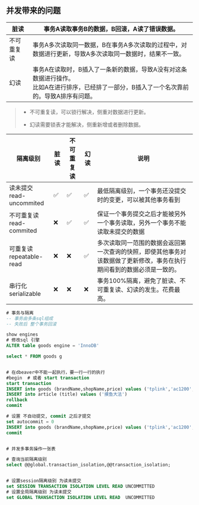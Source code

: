 ## 并发带来的问题

| 脏读       | 事务A读取事务B的数据，B回滚，A读了错误数据。                 |
| ---------- | ------------------------------------------------------------ |
| 不可重复读 | 事务A多次读取同一数据，B在事务A多次读取的过程中，对数据进行更新，导致A多次读取同一数据时，结果不一致。 |
| 幻读       | 事务A在读取时，B插入了一条新的数据，导致A没有对这条数据进行操作。<br />比如A在进行排序，已经排了一部分，B插入了一个名次靠前的。导致A排序有问题。 |

> * 不可重复读，可以锁行解决，侧重对数据进行更新。
>
> * 幻读需要锁表才能解决，侧重新增或者删除数据。



| 隔离级别                      | 脏读 | 不可重复读 | 幻读 | 说明                                                         |
| ----------------------------- | ---- | ---------- | ---- | ------------------------------------------------------------ |
| 读未提交<br />read-uncommited | ✅    | ✅          | ✅    | 最低隔离级别，一个事务还没提交时的变更，可以被其他事务看到   |
| 不可重复读<br />read-commited | ❌    | ✅          | ✅    | 保证一个事务提交之后才能被另外一个事务读取，另外一个事务不能读取未提交的数据 |
| 可重复读<br />repeatable-read | ❌    | ❌          | ✅    | 多次读取同一范围的数据会返回第一次查询的快照，即使其他事务对该数据做了更新修改，事务在执行期间看到的数据必须是一致的。 |
| 串行化<br />serializable      | ❌    | ❌          | ❌    | 事务100%隔离，避免了脏读、不可重复读、幻读的发生。花费最高。 |

```sql
# 事务与隔离
-- 事务由多条sql组成
-- 失败后 整个事务回滚

show engines
# 修改sql 引擎
ALTER table goods engine = 'InnoDB'

select * FROM goods g 


# 在dbeaver中不能一起执行，要一行一行的执行
#begin  # 或者 start transaction
start transaction
INSERT into goods (brandName,shopName,price) values ('tplink','ac1200', 50)
INSERT into article (title) values ('摸鱼大法')
rollback
commit

# 设置 不自动提交, commit 之后才提交
set autocommit = 0
INSERT into goods (brandName,shopName,price) values ('tplink','ac1200', 50)
commit


# 并发多事务操作一张表

# 查询当前隔离级别
select @@global.transaction_isolation,@@transaction_isolation;


# 设置session隔离级别 为读未提交
set SESSION TRANSACTION ISOLATION LEVEL READ UNCOMMITTED 
# 设置全局隔离级别 为读未提交
set GLOBAL TRANSACTION ISOLATION LEVEL READ  UNCOMMITTED 




```

